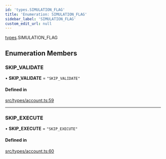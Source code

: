 ```yaml
---
id: 'types.SIMULATION_FLAG'
title: 'Enumeration: SIMULATION_FLAG'
sidebar_label: 'SIMULATION_FLAG'
custom_edit_url: null
---
```


[types](../namespaces/types.md).SIMULATION_FLAG

## Enumeration Members

### SKIP_VALIDATE

• **SKIP_VALIDATE** = `"SKIP_VALIDATE"`

#### Defined in

[src/types/account.ts:59](https://github.com/starknet-io/starknet.js/blob/v5.29.0/src/types/account.ts#L59)

---

### SKIP_EXECUTE

• **SKIP_EXECUTE** = `"SKIP_EXECUTE"`

#### Defined in

[src/types/account.ts:60](https://github.com/starknet-io/starknet.js/blob/v5.29.0/src/types/account.ts#L60)
